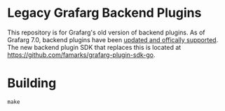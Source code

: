 # Legacy Grafarg Backend Plugins

This repository is for Grafarg's old version of backend plugins. As of Grafarg 7.0, backend plugins have been [updated and offically supported](https://grafarg.com/docs/grafarg/latest/developers/plugins/backend/). The new backend plugin SDK that replaces this is located at https://github.com/famarks/grafarg-plugin-sdk-go. 

# Building 

`make`
